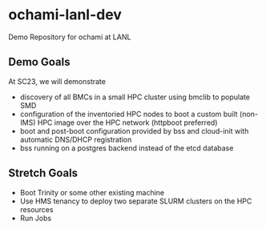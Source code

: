 # ochami-lanl-dev
Demo Repository for ochami at LANL


## Demo Goals

At SC23, we will demonstrate 

* discovery of all BMCs in a small HPC cluster using bmclib to populate SMD
* configuration of the inventoried HPC nodes to boot a custom built (non-IMS) HPC image over the HPC network (httpboot preferred)
* boot and post-boot configuration provided by bss and cloud-init with automatic DNS/DHCP registration
* bss running on a postgres backend instead of the etcd database

## Stretch Goals

* Boot Trinity or some other existing machine
* Use HMS tenancy to deploy two separate SLURM clusters on the HPC resources
* Run Jobs
